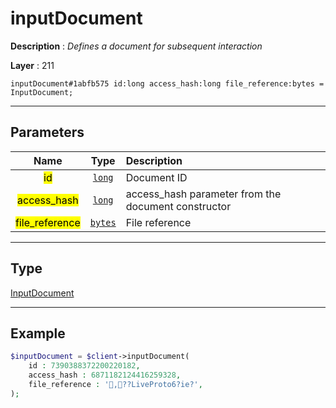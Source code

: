 # inputDocument

**Description** : *Defines a document for subsequent interaction*

**Layer** : 211

```tl
inputDocument#1abfb575 id:long access_hash:long file_reference:bytes = InputDocument;
```

---

## Parameters

| Name | Type | Description |
| :---: | :---: | :--- |
| <mark>id</mark> | [`long`](type/long) | Document ID |
| <mark>access_hash</mark> | [`long`](type/long) | access_hash parameter from the document constructor |
| <mark>file_reference</mark> | [`bytes`](type/bytes) | File reference |

---

## Type

[InputDocument](type/InputDocument)

---

## Example

```php
$inputDocument = $client->inputDocument(
	id : 7390388372200220182,
	access_hash : 6871182124416259328,
	file_reference : ',??LiveProto6?ie?',
);
```